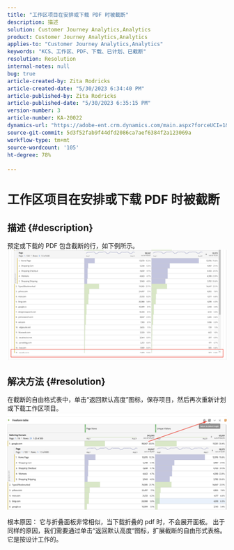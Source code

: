 ```yaml
---
title: "工作区项目在安排或下载 PDF 时被截断"
description: 描述
solution: Customer Journey Analytics,Analytics
product: Customer Journey Analytics,Analytics
applies-to: "Customer Journey Analytics,Analytics"
keywords: "KCS、工作区、PDF、下载、已计划、已截断"
resolution: Resolution
internal-notes: null
bug: true
article-created-by: Zita Rodricks
article-created-date: "5/30/2023 6:34:40 PM"
article-published-by: Zita Rodricks
article-published-date: "5/30/2023 6:35:15 PM"
version-number: 3
article-number: KA-20022
dynamics-url: "https://adobe-ent.crm.dynamics.com/main.aspx?forceUCI=1&pagetype=entityrecord&etn=knowledgearticle&id=d9759fa2-18ff-ed11-8f6e-6045bd0063aa"
source-git-commit: 5d3f52fab9f44dfd2086ca7aef6384f2a123069a
workflow-type: tm+mt
source-wordcount: '105'
ht-degree: 78%

---
```


# 工作区项目在安排或下载 PDF 时被截断

## 描述 {#description}

预定或下载的 PDF 包含截断的行，如下例所示。<br>![](assets/___da759fa2-18ff-ed11-8f6e-6045bd0063aa___.png)


## 解决方法 {#resolution}


在截断的自由格式表中，单击“返回默认高度”图标，保存项目，然后再次重新计划或下载工作区项目。
![](assets/e9fea250-d7fc-ec11-82e5-000d3a3b090d.png)

根本原因：
它与折叠面板非常相似，当下载折叠的 pdf 时，不会展开面板。
出于同样的原因，我们需要通过单击“返回默认高度“图标，扩展截断的自由形式表格。它是按设计工作的。
